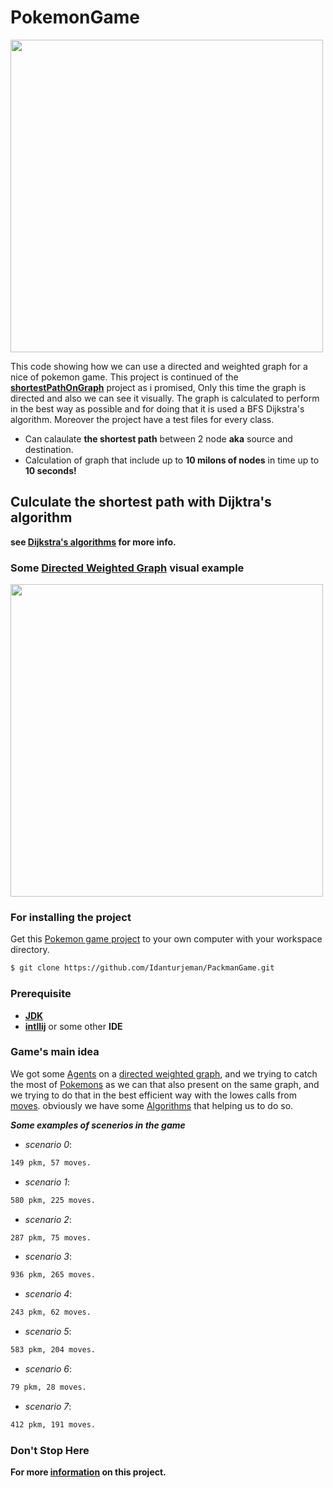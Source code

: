 # PokemonGame

<img src = "https://o.aolcdn.com/images/dims?quality=95&image_uri=https%3A%2F%2Fs.yimg.com%2Fuu%2Fapi%2Fres%2F1.2%2Ft_lP6tcQ0CJbJTeV8mrV2g--%7EB%2FaD00OTA7dz05ODA7YXBwaWQ9eXRhY2h5b24-%2Fhttps%3A%2F%2Fo.aolcdn.com%2Fhss%2Fstorage%2Fmidas%2F6623d5a6ae583f81ee3515b6b3615c7f%2F204855766%2Flandscape-1456483171-pokemon2.jpg&client=amp-blogside-v2&signature=174e15e69478ef59a7371b8f5adf5727a4c321e6" width="500" >

This code showing how we can use a directed and weighted graph for a nice of pokemon game.
This project is continued of the **[shortestPathOnGraph](https://github.com/Idanturjeman/ShortedPathOnGraph)** project as i promised, 
Only this time the graph is directed and also we can see it visually.
The graph is calculated to perform in the best way as possible and for doing that it is used a BFS Dijkstra's algorithm.
Moreover the project have a test files for every class.

* Can calaulate **the shortest path** between 2 node **aka** source and destination.
* Calculation of graph that include up to **10 milons of nodes** in time up to **10 seconds!**



## Culculate the shortest path with Dijktra's algorithm
**see [Dijkstra's algorithms](https://en.wikipedia.org/wiki/Dijkstra%27s_algorithm) for more info.**

### Some [Directed Weighted Graph](https://github.com/Idanturjeman/PokemonGame/wiki/Directed-Weighted-Graph) visual example

<img src = "https://ucarecdn.com/d624d487-da51-42ad-a520-cc3fb8f253bd/" width="500" >

### For installing the project 
Get this [Pokemon game project](https://github.com/Idanturjeman/PokemonGame) to your own computer with your workspace directory.
```sh
$ git clone https://github.com/Idanturjeman/PackmanGame.git

```

### Prerequisite
* **[JDK](https://www.oracle.com/java/technologies/javase-downloads.html)**
* **[intllij](https://www.jetbrains.com/idea/)** or some other **IDE**

### Game's main idea
We got some [Agents](https://github.com/Idanturjeman/PokemonGame/wiki/Agents) on a [directed weighted graph](https://github.com/Idanturjeman/PokemonGame/wiki/Directed-Weighted-Graph), and we trying to catch the most of [Pokemons](https://github.com/Idanturjeman/PokemonGame/wiki/Pokemons) as we can that also present on the same graph, and we trying to do that in the best efficient way with the lowes calls from [moves](https://github.com/Idanturjeman/PokemonGame/wiki/Move-Data). obviously we have some [Algorithms](https://github.com/Idanturjeman/PokemonGame/wiki/Algorithms) that helping us to do so. 



***Some examples of scenerios in the game***
* *scenario 0*: 
```sh
149 pkm, 57 moves.
```
* *scenario 1*:
```sh
580 pkm, 225 moves.
```
* *scenario 2*:
```sh
287 pkm, 75 moves.
```
* *scenario 3*:
```sh
936 pkm, 265 moves.
```
* *scenario 4*:
```sh
243 pkm, 62 moves.
```
* *scenario 5*:
```sh
583 pkm, 204 moves.
```
* *scenario 6*:
```sh
79 pkm, 28 moves.
```
* *scenario 7*:
```sh
412 pkm, 191 moves.
```
### Don't Stop Here

**For more [information](https://github.com/Idanturjeman/PokemonGame/wiki) on this project.**
